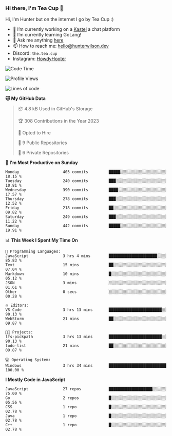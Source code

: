 ### Hi there, I'm Tea Cup 👋 

Hi, I'm Hunter but on the internet I go by Tea Cup :)

- 🔭 I’m currently working on a [Kastel](https://github.com/Kastelll) a chat platform
- 🌱 I’m currently learning GoLang!
- 💬 Ask me anything [here](https://github.com/TheTeaCup/TheTeaCup/issues)
- 📫 How to reach me: [hello@hunterwilson.dev](mailto:hello@hunterwilson.dev)
- Discord: `the.tea.cup`
- Instagram: [HowdyHooter](https://instagram.com/HowdyHooter)

<!--START_SECTION:waka-->
![Code Time](http://img.shields.io/badge/Code%20Time-300%20hrs%2047%20mins-blue)

![Profile Views](http://img.shields.io/badge/Profile%20Views-37-blue)

![Lines of code](https://img.shields.io/badge/From%20Hello%20World%20I%27ve%20Written-273.0%20thousand%20lines%20of%20code-blue)

**🐱 My GitHub Data** 

> 📦 4.8 kB Used in GitHub's Storage 
 > 
> 🏆 308 Contributions in the Year 2023
 > 
> 💼 Opted to Hire
 > 
> 📜 9 Public Repositories 
 > 
> 🔑 6 Private Repositories 
 > 
📅 **I'm Most Productive on Sunday** 

```text
Monday                   403 commits         █████░░░░░░░░░░░░░░░░░░░░   18.15 % 
Tuesday                  240 commits         ███░░░░░░░░░░░░░░░░░░░░░░   10.81 % 
Wednesday                390 commits         ████░░░░░░░░░░░░░░░░░░░░░   17.57 % 
Thursday                 278 commits         ███░░░░░░░░░░░░░░░░░░░░░░   12.52 % 
Friday                   218 commits         ██░░░░░░░░░░░░░░░░░░░░░░░   09.82 % 
Saturday                 249 commits         ███░░░░░░░░░░░░░░░░░░░░░░   11.22 % 
Sunday                   442 commits         █████░░░░░░░░░░░░░░░░░░░░   19.91 % 
```


📊 **This Week I Spent My Time On** 

```text
💬 Programming Languages: 
JavaScript               3 hrs 4 mins        █████████████████████░░░░   85.83 % 
Text                     15 mins             ██░░░░░░░░░░░░░░░░░░░░░░░   07.04 % 
Markdown                 10 mins             █░░░░░░░░░░░░░░░░░░░░░░░░   05.12 % 
JSON                     3 mins              ░░░░░░░░░░░░░░░░░░░░░░░░░   01.61 % 
Other                    0 secs              ░░░░░░░░░░░░░░░░░░░░░░░░░   00.28 % 

🔥 Editors: 
VS Code                  3 hrs 13 mins       ███████████████████████░░   90.13 % 
WebStorm                 21 mins             ██░░░░░░░░░░░░░░░░░░░░░░░   09.87 % 

🐱‍💻 Projects: 
lfs-pickpath             3 hrs 13 mins       ███████████████████████░░   90.13 % 
todo-list                21 mins             ██░░░░░░░░░░░░░░░░░░░░░░░   09.87 % 

💻 Operating System: 
Windows                  3 hrs 34 mins       █████████████████████████   100.00 % 
```

**I Mostly Code in JavaScript** 

```text
JavaScript               27 repos            ███████████████████░░░░░░   75.00 % 
Go                       2 repos             █░░░░░░░░░░░░░░░░░░░░░░░░   05.56 % 
CSS                      1 repo              █░░░░░░░░░░░░░░░░░░░░░░░░   02.78 % 
Java                     1 repo              █░░░░░░░░░░░░░░░░░░░░░░░░   02.78 % 
C++                      1 repo              █░░░░░░░░░░░░░░░░░░░░░░░░   02.78 % 
```




<!--END_SECTION:waka-->
